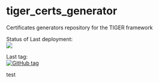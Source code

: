 # tiger_certs_generator
Certificates generators repository for the TIGER framework

Status of Last deployment:<br>
<img src="https://github.com/TIGER-Framework-v2/tiger_certs_generator/workflows/cert_gen_to_dockerhub/badge.svg?branch=main"><br>

Last tag:<br>
[![GitHub tag](https://img.shields.io/github/tag/TIGER-Framework-v2/tiger_certs_generator.svg)](https://GitHub.com/TIGER-Framework-v2/tiger_certs_generator/tags/)


test
